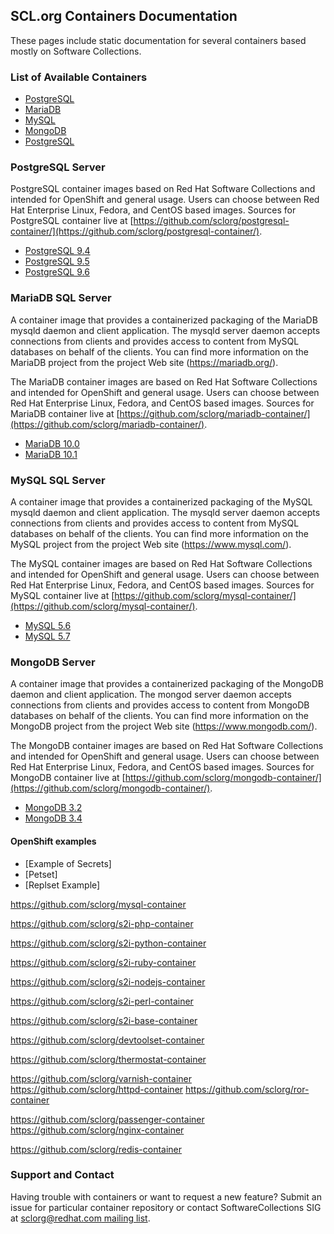## SCL.org Containers Documentation

These pages include static documentation for several containers based mostly on Software Collections.

### List of Available Containers

- [PostgreSQL](#postgresql-server)
- [MariaDB](#mariadb-sql-server)
- [MySQL](#mysql-sql-server)
- [MongoDB](#mongodb-server)
- [PostgreSQL](#postgresql-server)

### PostgreSQL Server

PostgreSQL container images based on Red Hat Software Collections and intended for OpenShift and general usage. Users can choose between Red Hat Enterprise Linux, Fedora, and CentOS based images. Sources for PostgreSQL container live at [https://github.com/sclorg/postgresql-container/](https://github.com/sclorg/postgresql-container/).

- [PostgreSQL 9.4](postgresql/9.4)
- [PostgreSQL 9.5](postgresql/9.5)
- [PostgreSQL 9.6](postgresql/9.6)


### MariaDB SQL Server

A container image that provides a containerized packaging of the MariaDB mysqld daemon and client application. The mysqld server daemon accepts connections from clients and provides access to content from MySQL databases on behalf of the clients. You can find more information on the MariaDB project from the project Web site (https://mariadb.org/).

The MariaDB container images are based on Red Hat Software Collections and intended for OpenShift and general usage. Users can choose between Red Hat Enterprise Linux, Fedora, and CentOS based images. Sources for MariaDB container live at [https://github.com/sclorg/mariadb-container/](https://github.com/sclorg/mariadb-container/).

- [MariaDB 10.0](mariadb/10.0)
- [MariaDB 10.1](mariadb/10.1)


### MySQL SQL Server

A container image that provides a containerized packaging of the MySQL mysqld daemon and client application. The mysqld server daemon accepts connections from clients and provides access to content from MySQL databases on behalf of the clients. You can find more information on the MySQL project from the project Web site (https://www.mysql.com/).

The MySQL container images are based on Red Hat Software Collections and intended for OpenShift and general usage. Users can choose between Red Hat Enterprise Linux, Fedora, and CentOS based images. Sources for MySQL container live at [https://github.com/sclorg/mysql-container/](https://github.com/sclorg/mysql-container/).

- [MySQL 5.6](mysql/5.6)
- [MySQL 5.7](mysql/5.7)


### MongoDB Server

A container image that provides a containerized packaging of the MongoDB daemon and client application. The mongod server daemon accepts connections from clients and provides access to content from MongoDB databases on behalf of the clients. You can find more information on the MongoDB project from the project Web site (https://www.mongodb.com/).

The MongoDB container images are based on Red Hat Software Collections and intended for OpenShift and general usage. Users can choose between Red Hat Enterprise Linux, Fedora, and CentOS based images. Sources for MongoDB container live at [https://github.com/sclorg/mongodb-container/](https://github.com/sclorg/mongodb-container/).

- [MongoDB 3.2](mongodb/3.2)
- [MongoDB 3.4](mongodb/3.4)

#### OpenShift examples

- [Example of Secrets]
- [Petset]
- [Replset Example]



https://github.com/sclorg/mysql-container



https://github.com/sclorg/s2i-php-container



https://github.com/sclorg/s2i-python-container




https://github.com/sclorg/s2i-ruby-container



https://github.com/sclorg/s2i-nodejs-container



https://github.com/sclorg/s2i-perl-container


https://github.com/sclorg/s2i-base-container


https://github.com/sclorg/devtoolset-container








https://github.com/sclorg/thermostat-container


https://github.com/sclorg/varnish-container
https://github.com/sclorg/httpd-container
https://github.com/sclorg/ror-container


https://github.com/sclorg/passenger-container
https://github.com/sclorg/nginx-container



https://github.com/sclorg/redis-container


### Support and Contact

Having trouble with containers or want to request a new feature? Submit an issue for particular container repository or contact SoftwareCollections SIG at [sclorg@redhat.com mailing list](https://www.redhat.com/mailman/listinfo/sclorg).
